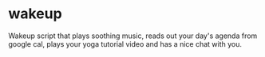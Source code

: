 wakeup
======

Wakeup script that plays soothing music, reads out your day's agenda from google cal, plays your yoga tutorial video and has a nice chat with you. 
